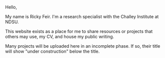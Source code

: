Hello, 

My name is Ricky Feir. I'm a research specialist with the Challey Institute at NDSU. 

This website exists as a place for me to share resources or projects that others may use, my CV, and house my public writing. 

Many projects will be uploaded here in an incomplete phase. If so, their title will show "under construction" below the title. 
